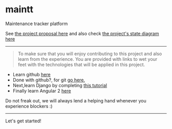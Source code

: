 # maintt
Maintenance tracker platform

See [the project proposal here](https://github.com/open-andela/project-proposals/issues/2) and also check [the project's state diagram here](https://github.com/open-andela/maintt/blob/master/docs.md)

---
> To make sure that you will enjoy contributing to this project and also learn from the experience. You are provided with links to wet your feet with the technologies that will be applied in this project.

* Learn github [here](https://guides.github.com/activities/hello-world/)
* Done with github?, for git [go here.](https://try.github.io/levels/1/challenges/1)
* Next,learn Django by completing [this tutorial](https://www.djangoproject.com/start/)
* Finally learn Angular 2 [here](https://angular.io/docs/ts/latest/quickstart.html)

Do not freak out, we will always lend a helping hand whenever you experience blockers :)

---
Let's get started!
